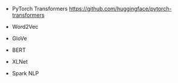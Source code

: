 * PyTorch Transformers https://github.com/huggingface/pytorch-transformers
* Word2Vec
* GloVe
* BERT
* XLNet


* Spark NLP
